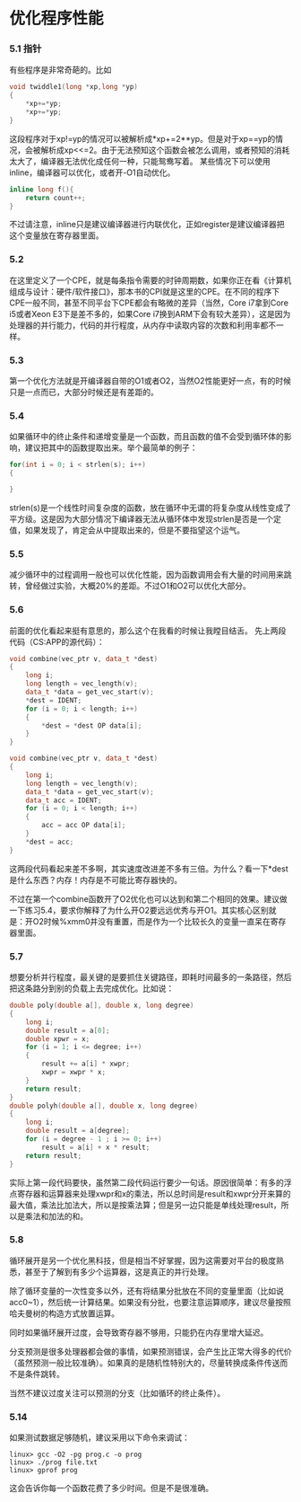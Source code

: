 # 优化程序性能
### 5.1 指针
有些程序是非常奇葩的。比如
```C++
void twiddle1(long *xp,long *yp)
{
    *xp+=*yp;
    *xp+=*yp;
}
```
这段程序对于xp!=yp的情况可以被解析成*xp+=2**yp。但是对于xp==yp的情况，会被解析成xp<<=2。由于无法预知这个函数会被怎么调用，或者预知的消耗太大了，编译器无法优化成任何一种，只能鸳鸯写着。
某些情况下可以使用inline，编译器可以优化，或者开-O1自动优化。
```C++
inline long f(){
    return count++;
}
```
不过请注意，inline只是建议编译器进行内联优化，正如register是建议编译器把这个变量放在寄存器里面。
### 5.2
在这里定义了一个CPE，就是每条指令需要的时钟周期数，如果你正在看《计算机组成与设计：硬件/软件接口》，那本书的CPI就是这里的CPE。在不同的程序下CPE一般不同，甚至不同平台下CPE都会有略微的差异（当然，Core i7拿到Core i5或者Xeon E3下是差不多的，如果Core i7换到ARM下会有较大差异），这是因为处理器的并行能力，代码的并行程度，从内存中读取内容的次数和利用率都不一样。
### 5.3
第一个优化方法就是开编译器自带的O1或者O2，当然O2性能更好一点，有的时候只是一点而已，大部分时候还是有差距的。
### 5.4
如果循环中的终止条件和递增变量是一个函数，而且函数的值不会受到循环体的影响，建议把其中的函数提取出来。举个最简单的例子：
```C++
for(int i = 0; i < strlen(s); i++)
{

}
```
strlen(s)是一个线性时间复杂度的函数，放在循环中无谓的将复杂度从线性变成了平方级。这是因为大部分情况下编译器无法从循环体中发现strlen是否是一个定值，如果发现了，肯定会从中提取出来的，但是不要指望这个运气。
### 5.5
减少循环中的过程调用一般也可以优化性能，因为函数调用会有大量的时间用来跳转，曾经做过实验，大概20%的差距。不过O1和O2可以优化大部分。
### 5.6
前面的优化看起来挺有意思的，那么这个在我看的时候让我瞠目结舌。
先上两段代码（CS:APP的源代码）：
```C++
void combine(vec_ptr v, data_t *dest)
{
    long i;
    long length = vec_length(v);
    data_t *data = get_vec_start(v);
    *dest = IDENT;
    for (i = 0; i < length; i++)
    {
        *dest = *dest OP data[i];
    }
}
```
```C++
void combine(vec_ptr v, data_t *dest)
{
    long i;
    long length = vec_length(v);
    data_t *data = get_vec_start(v);
    data_t acc = IDENT;
    for (i = 0; i < length; i++)
    {
        acc = acc OP data[i];
    }
    *dest = acc;
}
```
这两段代码看起来差不多啊，其实速度改进差不多有三倍。为什么？看一下*dest是什么东西？内存！内存是不可能比寄存器快的。

不过在第一个combine函数开了O2优化也可以达到和第二个相同的效果。建议做一下练习5.4，要求你解释了为什么开O2要远远优秀与开O1。其实核心区别就是：开O2时候%xmm0并没有重置，而是作为一个比较长久的变量一直呆在寄存器里面。
### 5.7
想要分析并行程度，最关键的是要抓住关键路径，即耗时间最多的一条路径，然后把这条路分到别的负载上去完成优化。比如说：
```C++
double poly(double a[], double x, long degree)
{
    long i;
    double result = a[0];
    double xpwr = x;
    for (i = 1; i <= degree; i++)
    {
        result += a[i] * xwpr;
        xwpr = xwpr * x;
    }
    return result;
}
double polyh(double a[], double x, long degree)
{
    long i;
    double result = a[degree];
    for (i = degree - 1 ; i >= 0; i++)
        result = a[i] + x * result;
    return result;
}
```
实际上第一段代码要快，虽然第二段代码运行要少一句话。原因很简单：有多的浮点寄存器和运算器来处理xwpr和x的乘法，所以总时间是result和xwpr分开来算的最大值，乘法比加法大，所以是按乘法算；但是另一边只能是单线处理result，所以是乘法和加法的和。
### 5.8
循环展开是另一个优化黑科技，但是相当不好掌握，因为这需要对平台的极度熟悉，甚至于了解到有多少个运算器，这是真正的并行处理。

除了循环变量的一次性变多以外，还有将结果分批放在不同的变量里面（比如说acc0~1），然后统一计算结果。如果没有分批，也要注意运算顺序，建议尽量按照哈夫曼树的构造方式放置运算。

同时如果循环展开过度，会导致寄存器不够用，只能扔在内存里增大延迟。

分支预测是很多处理器都会做的事情，如果预测错误，会产生比正常大得多的代价（虽然预测一般比较准确）。如果真的是随机性特别大的，尽量转换成条件传送而不是条件跳转。

当然不建议过度关注可以预测的分支（比如循环的终止条件）。
### 5.14
如果测试数据足够随机，建议采用以下命令来调试：
```
linux> gcc -O2 -pg prog.c -o prog
linux> ./prog file.txt
linux> gprof prog
```
这会告诉你每一个函数花费了多少时间。但是不是很准确。
